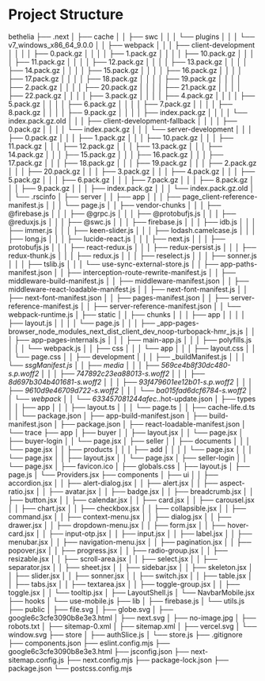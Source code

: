 # Project Structure

bethelia
├── .next
│   ├── cache
│   │   ├── swc
│   │   │   └── plugins
│   │   │       └── v7_windows_x86_64_9.0.0
│   │   ├── webpack
│   │   │   ├── client-development
│   │   │   │   ├── 0.pack.gz
│   │   │   │   ├── 1.pack.gz
│   │   │   │   ├── 10.pack.gz
│   │   │   │   ├── 11.pack.gz
│   │   │   │   ├── 12.pack.gz
│   │   │   │   ├── 13.pack.gz
│   │   │   │   ├── 14.pack.gz
│   │   │   │   ├── 15.pack.gz
│   │   │   │   ├── 16.pack.gz
│   │   │   │   ├── 17.pack.gz
│   │   │   │   ├── 18.pack.gz
│   │   │   │   ├── 19.pack.gz
│   │   │   │   ├── 2.pack.gz
│   │   │   │   ├── 20.pack.gz
│   │   │   │   ├── 21.pack.gz
│   │   │   │   ├── 22.pack.gz
│   │   │   │   ├── 3.pack.gz
│   │   │   │   ├── 4.pack.gz
│   │   │   │   ├── 5.pack.gz
│   │   │   │   ├── 6.pack.gz
│   │   │   │   ├── 7.pack.gz
│   │   │   │   ├── 8.pack.gz
│   │   │   │   ├── 9.pack.gz
│   │   │   │   ├── index.pack.gz
│   │   │   │   └── index.pack.gz.old
│   │   │   ├── client-development-fallback
│   │   │   │   ├── 0.pack.gz
│   │   │   │   └── index.pack.gz
│   │   │   └── server-development
│   │   │       ├── 0.pack.gz
│   │   │       ├── 1.pack.gz
│   │   │       ├── 10.pack.gz
│   │   │       ├── 11.pack.gz
│   │   │       ├── 12.pack.gz
│   │   │       ├── 13.pack.gz
│   │   │       ├── 14.pack.gz
│   │   │       ├── 15.pack.gz
│   │   │       ├── 16.pack.gz
│   │   │       ├── 17.pack.gz
│   │   │       ├── 18.pack.gz
│   │   │       ├── 19.pack.gz
│   │   │       ├── 2.pack.gz
│   │   │       ├── 20.pack.gz
│   │   │       ├── 3.pack.gz
│   │   │       ├── 4.pack.gz
│   │   │       ├── 5.pack.gz
│   │   │       ├── 6.pack.gz
│   │   │       ├── 7.pack.gz
│   │   │       ├── 8.pack.gz
│   │   │       ├── 9.pack.gz
│   │   │       ├── index.pack.gz
│   │   │       └── index.pack.gz.old
│   │   └── .rscinfo
│   ├── server
│   │   ├── app
│   │   │   ├── page_client-reference-manifest.js
│   │   │   └── page.js
│   │   ├── vendor-chunks
│   │   │   ├── @firebase.js
│   │   │   ├── @grpc.js
│   │   │   ├── @protobufjs.js
│   │   │   ├── @reduxjs.js
│   │   │   ├── @swc.js
│   │   │   ├── firebase.js
│   │   │   ├── idb.js
│   │   │   ├── immer.js
│   │   │   ├── keen-slider.js
│   │   │   ├── lodash.camelcase.js
│   │   │   ├── long.js
│   │   │   ├── lucide-react.js
│   │   │   ├── next.js
│   │   │   ├── protobufjs.js
│   │   │   ├── react-redux.js
│   │   │   ├── redux-persist.js
│   │   │   ├── redux-thunk.js
│   │   │   ├── redux.js
│   │   │   ├── reselect.js
│   │   │   ├── sonner.js
│   │   │   ├── tslib.js
│   │   │   └── use-sync-external-store.js
│   │   ├── app-paths-manifest.json
│   │   ├── interception-route-rewrite-manifest.js
│   │   ├── middleware-build-manifest.js
│   │   ├── middleware-manifest.json
│   │   ├── middleware-react-loadable-manifest.js
│   │   ├── next-font-manifest.js
│   │   ├── next-font-manifest.json
│   │   ├── pages-manifest.json
│   │   ├── server-reference-manifest.js
│   │   ├── server-reference-manifest.json
│   │   └── webpack-runtime.js
│   ├── static
│   │   ├── chunks
│   │   │   ├── app
│   │   │   │   ├── layout.js
│   │   │   │   └── page.js
│   │   │   ├── _app-pages-browser_node_modules_next_dist_client_dev_noop-turbopack-hmr_js.js
│   │   │   ├── app-pages-internals.js
│   │   │   ├── main-app.js
│   │   │   ├── polyfills.js
│   │   │   └── webpack.js
│   │   ├── css
│   │   │   └── app
│   │   │       ├── layout.css
│   │   │       └── page.css
│   │   ├── development
│   │   │   ├── _buildManifest.js
│   │   │   └── _ssgManifest.js
│   │   ├── media
│   │   │   ├── 569ce4b8f30dc480-s.p.woff2
│   │   │   ├── 747892c23ea88013-s.woff2
│   │   │   ├── 8d697b304b401681-s.woff2
│   │   │   ├── 93f479601ee12b01-s.p.woff2
│   │   │   ├── 9610d9e46709d722-s.woff2
│   │   │   └── ba015fad6dcf6784-s.woff2
│   │   └── webpack
│   │       └── 633457081244afec._.hot-update.json
│   ├── types
│   │   ├── app
│   │   │   ├── layout.ts
│   │   │   └── page.ts
│   │   ├── cache-life.d.ts
│   │   └── package.json
│   ├── app-build-manifest.json
│   ├── build-manifest.json
│   ├── package.json
│   ├── react-loadable-manifest.json
│   └── trace
├── app
│   ├── buyer
│   │   ├── layout.jsx
│   │   └── page.jsx
│   ├── buyer-login
│   │   └── page.jsx
│   ├── seller
│   │   ├── documents
│   │   │   └── page.jsx
│   │   ├── products
│   │   │   ├── add
│   │   │   │   └── page.jsx
│   │   │   └── page.jsx
│   │   ├── layout.jsx
│   │   └── page.jsx
│   ├── seller-login
│   │   └── page.jsx
│   ├── favicon.ico
│   ├── globals.css
│   ├── layout.js
│   ├── page.js
│   └── Providers.jsx
├── components
│   ├── ui
│   │   ├── accordion.jsx
│   │   ├── alert-dialog.jsx
│   │   ├── alert.jsx
│   │   ├── aspect-ratio.jsx
│   │   ├── avatar.jsx
│   │   ├── badge.jsx
│   │   ├── breadcrumb.jsx
│   │   ├── button.jsx
│   │   ├── calendar.jsx
│   │   ├── card.jsx
│   │   ├── carousel.jsx
│   │   ├── chart.jsx
│   │   ├── checkbox.jsx
│   │   ├── collapsible.jsx
│   │   ├── command.jsx
│   │   ├── context-menu.jsx
│   │   ├── dialog.jsx
│   │   ├── drawer.jsx
│   │   ├── dropdown-menu.jsx
│   │   ├── form.jsx
│   │   ├── hover-card.jsx
│   │   ├── input-otp.jsx
│   │   ├── input.jsx
│   │   ├── label.jsx
│   │   ├── menubar.jsx
│   │   ├── navigation-menu.jsx
│   │   ├── pagination.jsx
│   │   ├── popover.jsx
│   │   ├── progress.jsx
│   │   ├── radio-group.jsx
│   │   ├── resizable.jsx
│   │   ├── scroll-area.jsx
│   │   ├── select.jsx
│   │   ├── separator.jsx
│   │   ├── sheet.jsx
│   │   ├── sidebar.jsx
│   │   ├── skeleton.jsx
│   │   ├── slider.jsx
│   │   ├── sonner.jsx
│   │   ├── switch.jsx
│   │   ├── table.jsx
│   │   ├── tabs.jsx
│   │   ├── textarea.jsx
│   │   ├── toggle-group.jsx
│   │   ├── toggle.jsx
│   │   └── tooltip.jsx
│   ├── LayoutShell.js
│   └── NavbarMobile.jsx
├── hooks
│   └── use-mobile.js
├── lib
│   ├── firebase.js
│   └── utils.js
├── public
│   ├── file.svg
│   ├── globe.svg
│   ├── google6c3cfe3090b8e3e3.html
│   ├── next.svg
│   ├── no-image.jpg
│   ├── robots.txt
│   ├── sitemap-0.xml
│   ├── sitemap.xml
│   ├── vercel.svg
│   └── window.svg
├── store
│   ├── authSlice.js
│   └── store.js
├── .gitignore
├── components.json
├── eslint.config.mjs
├── google6c3cfe3090b8e3e3.html
├── jsconfig.json
├── next-sitemap.config.js
├── next.config.mjs
├── package-lock.json
├── package.json
└── postcss.config.mjs
